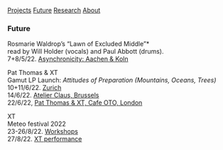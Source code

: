 <!-- NAV for all headers !-->
[Projects](https://paulabbott.net/index.html)
[Future](https://paulabbott.net/future/)
[Research](https://paulabbott.net/research/)
[About](https://paulabbott.net/about/)
<!-- end nav! -->

### Future  

Rosmarie Waldrop’s “Lawn of Excluded Middle”*  
read by Will Holder (vocals) and Paul Abbott (drums).  
7+8/5/22. [Asynchronicity: Aachen & Koln](#)

Pat Thomas & XT  
Gamut LP Launch: _Attitudes of Preparation (Mountains, Oceans, Trees)_  
10+11/6/22. [Zurich](#)  
14/6/22. [Atelier Claus, Brussels](https://www.lesateliersclaus.com/activities/pat-thomas-seymour-wright-paul-abbott)  
22/6/22, [Pat Thomas & XT, Cafe OTO, London](https://www.cafeoto.co.uk/events/pat-thomas-xt/)    

XT  
Meteo festival 2022  
23-26/8/22. [Workshops](#)  
27/8/22. [XT performance](#)  

<!-- October XT Anne !-->
